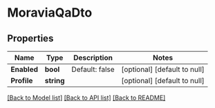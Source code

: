 # MoraviaQaDto

## Properties
Name | Type | Description | Notes
------------ | ------------- | ------------- | -------------
**Enabled** | **bool** | Default: false | [optional] [default to null]
**Profile** | **string** |  | [optional] [default to null]

[[Back to Model list]](../README.md#documentation-for-models) [[Back to API list]](../README.md#documentation-for-api-endpoints) [[Back to README]](../README.md)


